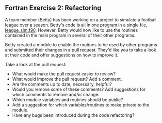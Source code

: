 ## Fortran Exercise 2: Refactoring 

A team member (Betty) has been working on a project to simulate
a football league over a season. Betty's code is all in one 
program in a single file, [league_sim.f90](../Fortran/exercise2/league_sim.f90).
However, Betty would now like to use the routines contained in the main program 
in several of their other programs.

Betty created a module to enable the routines to be used by other programs and
submitted their changes in a pull request. They'd like you to take a look at their code 
and offer suggestions on how to improve it.

Take a look at the pull request:

* What would make the pull request easier to review?
* What would improve the pull request? Add a comment.
* Are the comments up to date, necessary, helpful? 
* Would you remove some of these comments? Add suggestions for which comments to remove and/or change.
* Which module variables and routines should be public? 
* Add a suggestion for which variables/routines to make private to the module.
* Have any bugs been introduced during the code refactoring?
